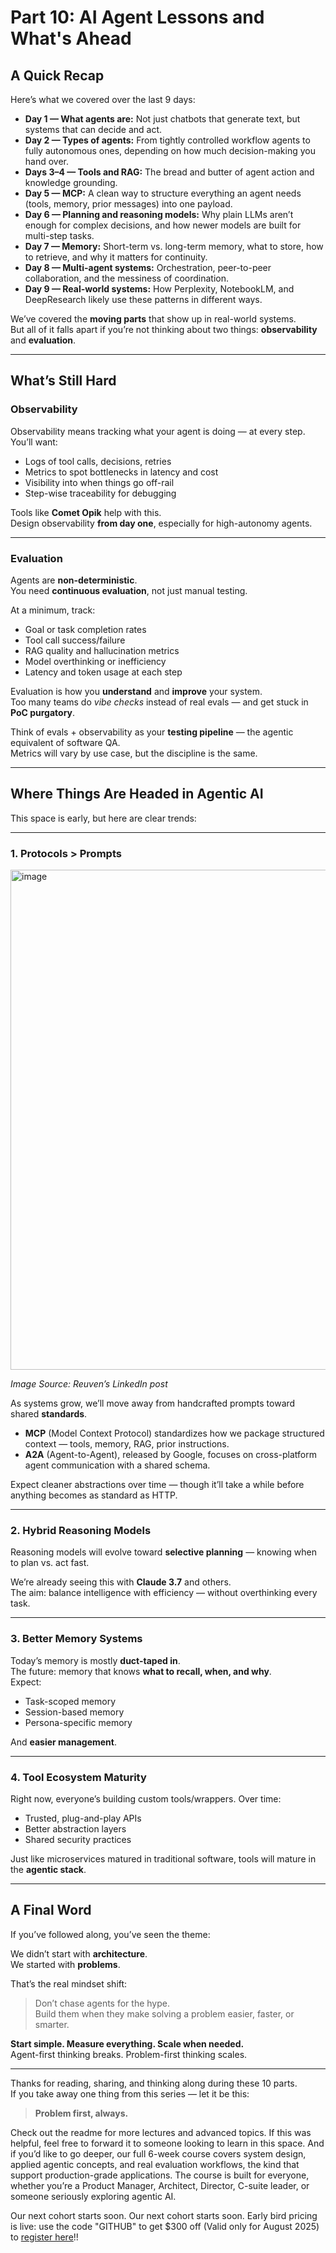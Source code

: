 # Part 10: AI Agent Lessons and What's Ahead


## A Quick Recap

Here’s what we covered over the last 9 days:

- **Day 1 — What agents are:** Not just chatbots that generate text, but systems that can decide and act.  
- **Day 2 — Types of agents:** From tightly controlled workflow agents to fully autonomous ones, depending on how much decision-making you hand over.  
- **Days 3–4 — Tools and RAG:** The bread and butter of agent action and knowledge grounding.  
- **Day 5 — MCP:** A clean way to structure everything an agent needs (tools, memory, prior messages) into one payload.  
- **Day 6 — Planning and reasoning models:** Why plain LLMs aren’t enough for complex decisions, and how newer models are built for multi-step tasks.  
- **Day 7 — Memory:** Short-term vs. long-term memory, what to store, how to retrieve, and why it matters for continuity.  
- **Day 8 — Multi-agent systems:** Orchestration, peer-to-peer collaboration, and the messiness of coordination.  
- **Day 9 — Real-world systems:** How Perplexity, NotebookLM, and DeepResearch likely use these patterns in different ways.

We’ve covered the **moving parts** that show up in real-world systems.  
But all of it falls apart if you’re not thinking about two things: **observability** and **evaluation**.

---

## What’s Still Hard

### Observability
Observability means tracking what your agent is doing — at every step. You’ll want:
- Logs of tool calls, decisions, retries  
- Metrics to spot bottlenecks in latency and cost  
- Visibility into when things go off-rail  
- Step-wise traceability for debugging  

Tools like **Comet Opik** help with this.  
Design observability **from day one**, especially for high-autonomy agents.

---

### Evaluation
Agents are **non-deterministic**.  
You need **continuous evaluation**, not just manual testing.

At a minimum, track:
- Goal or task completion rates  
- Tool call success/failure  
- RAG quality and hallucination metrics  
- Model overthinking or inefficiency  
- Latency and token usage at each step  

Evaluation is how you **understand** and **improve** your system.  
Too many teams do *vibe checks* instead of real evals — and get stuck in **PoC purgatory**.

Think of evals + observability as your **testing pipeline** — the agentic equivalent of software QA.  
Metrics will vary by use case, but the discipline is the same.

---

## Where Things Are Headed in Agentic AI

This space is early, but here are clear trends:

---

### 1. Protocols > Prompts
<img width="800" height="800" alt="image" src="https://github.com/user-attachments/assets/13b78c2e-fc2b-41fd-a0e5-aa88c60187ea" />

_Image Source: Reuven’s LinkedIn post_

As systems grow, we’ll move away from handcrafted prompts toward shared **standards**.

- **MCP** (Model Context Protocol) standardizes how we package structured context — tools, memory, RAG, prior instructions.  
- **A2A** (Agent-to-Agent), released by Google, focuses on cross-platform agent communication with a shared schema.

Expect cleaner abstractions over time — though it’ll take a while before anything becomes as standard as HTTP.

---

### 2. Hybrid Reasoning Models
Reasoning models will evolve toward **selective planning** — knowing when to plan vs. act fast.

We’re already seeing this with **Claude 3.7** and others.  
The aim: balance intelligence with efficiency — without overthinking every task.

---

### 3. Better Memory Systems
Today’s memory is mostly **duct-taped in**.  
The future: memory that knows **what to recall, when, and why**.  
Expect:
- Task-scoped memory  
- Session-based memory  
- Persona-specific memory  

And **easier management**.

---

### 4. Tool Ecosystem Maturity
Right now, everyone’s building custom tools/wrappers. Over time:
- Trusted, plug-and-play APIs  
- Better abstraction layers  
- Shared security practices  

Just like microservices matured in traditional software, tools will mature in the **agentic stack**.

---

## A Final Word

If you’ve followed along, you’ve seen the theme:

We didn’t start with **architecture**.  
We started with **problems**.

That’s the real mindset shift:  
> Don’t chase agents for the hype.  
> Build them when they make solving a problem easier, faster, or smarter.

**Start simple. Measure everything. Scale when needed.**  
Agent-first thinking breaks. Problem-first thinking scales.

---

Thanks for reading, sharing, and thinking along during these 10 parts.  
If you take away one thing from this series — let it be this:

> **Problem first, always.**

Check out the readme for more lectures and advanced topics. If this was helpful, feel free to forward it to someone looking to learn in this space. And if you’d like to go deeper, our full 6-week course covers system design, applied agentic concepts, and real evaluation workflows, the kind that support production-grade applications. The course is built for everyone, whether you’re a Product Manager, Architect, Director, C-suite leader, or someone seriously exploring agentic AI.

Our next cohort starts soon. Our next cohort starts soon. Early bird pricing is live: use the code "GITHUB" to get $300 off (Valid only for August 2025) to [register here](https://maven.com/aishwarya-kiriti/genai-system-design)!!
